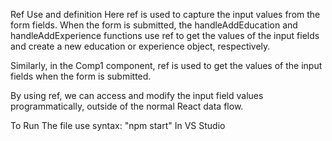 Ref Use and definition
Here  ref is used to capture the input values from the form fields. When the form is submitted, the handleAddEducation and handleAddExperience functions use ref to get the values of the input fields and create a new education or experience object, respectively.

Similarly, in the Comp1 component, ref is used to get the values of the input fields when the form is submitted.

By using ref, we can access and modify the input field values programmatically, outside of the normal React data flow.

To Run The file use syntax: "npm start" In VS Studio
